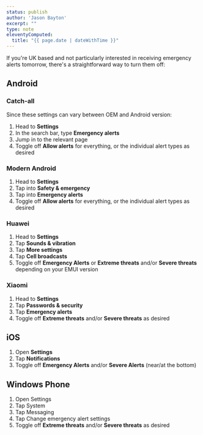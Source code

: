 ```yaml
---
status: publish
author: 'Jason Bayton'
excerpt: ""
type: note
eleventyComputed:
  title: "{{ page.date | dateWithTime }}"
---
```

If you're UK based and not particularly interested in receiving emergency alerts tomorrow, there's a straightforward way to turn them off:

## Android

### Catch-all
Since these settings can vary between OEM and Android version:

1. Head to **Settings**
2. In the search bar, type **Emergency alerts**
3. Jump in to the relevant page
4. Toggle off **Allow alerts** for everything, or the individual alert types as desired

### Modern Android

1. Head to **Settings** 
2. Tap into **Safety & emergency**
3. Tap into **Emergency alerts**
4. Toggle off **Allow alerts** for everything, or the individual alert types as desired

### Huawei

1. Head to **Settings**
2. Tap **Sounds & vibration**
3. Tap **More settings**
4. Tap **Cell broadcasts**
5. Toggle off **Emergency Alerts** or **Extreme threats** and/or **Severe threats** depending on your EMUI version

### Xiaomi 

1. Head to **Settings**
2. Tap **Passwords & security**
3. Tap **Emergency alerts**
4. Toggle off **Extreme threats** and/or **Severe threats** as desired

## iOS

1. Open **Settings**
2. Tap **Notifications**
3. Toggle off **Emergency Alerts** and/or **Severe Alerts** (near/at the bottom)

## Windows Phone

1. Open Settings
2. Tap System
3. Tap Messaging
4. Tap Change emergency alert settings
5. Toggle off **Extreme threats** and/or **Severe threats** as desired